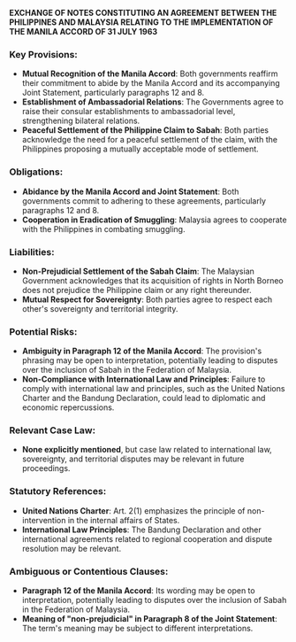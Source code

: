 **EXCHANGE OF NOTES CONSTITUTING AN AGREEMENT BETWEEN THE PHILIPPINES AND MALAYSIA RELATING TO THE IMPLEMENTATION OF THE MANILA ACCORD OF 31 JULY 1963**

### Key Provisions:

*   **Mutual Recognition of the Manila Accord**: Both governments reaffirm their commitment to abide by the Manila Accord and its accompanying Joint Statement, particularly paragraphs 12 and 8.
*   **Establishment of Ambassadorial Relations**: The Governments agree to raise their consular establishments to ambassadorial level, strengthening bilateral relations.
*   **Peaceful Settlement of the Philippine Claim to Sabah**: Both parties acknowledge the need for a peaceful settlement of the claim, with the Philippines proposing a mutually acceptable mode of settlement.

### Obligations:

*   **Abidance by the Manila Accord and Joint Statement**: Both governments commit to adhering to these agreements, particularly paragraphs 12 and 8.
*   **Cooperation in Eradication of Smuggling**: Malaysia agrees to cooperate with the Philippines in combating smuggling.

### Liabilities:

*   **Non-Prejudicial Settlement of the Sabah Claim**: The Malaysian Government acknowledges that its acquisition of rights in North Borneo does not prejudice the Philippine claim or any right thereunder.
*   **Mutual Respect for Sovereignty**: Both parties agree to respect each other's sovereignty and territorial integrity.

### Potential Risks:

*   **Ambiguity in Paragraph 12 of the Manila Accord**: The provision's phrasing may be open to interpretation, potentially leading to disputes over the inclusion of Sabah in the Federation of Malaysia.
*   **Non-Compliance with International Law and Principles**: Failure to comply with international law and principles, such as the United Nations Charter and the Bandung Declaration, could lead to diplomatic and economic repercussions.

### Relevant Case Law:

*   **None explicitly mentioned**, but case law related to international law, sovereignty, and territorial disputes may be relevant in future proceedings.

### Statutory References:

*   **United Nations Charter**: Art. 2(1) emphasizes the principle of non-intervention in the internal affairs of States.
*   **International Law Principles**: The Bandung Declaration and other international agreements related to regional cooperation and dispute resolution may be relevant.

### Ambiguous or Contentious Clauses:

*   **Paragraph 12 of the Manila Accord**: Its wording may be open to interpretation, potentially leading to disputes over the inclusion of Sabah in the Federation of Malaysia.
*   **Meaning of "non-prejudicial" in Paragraph 8 of the Joint Statement**: The term's meaning may be subject to different interpretations.